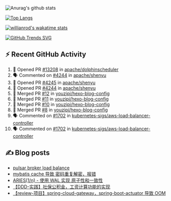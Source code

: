 ![Anurag's github stats](https://github-readme-stats.vercel.app/api?username=youzipi&show_icons=true)

[![Top Langs](https://github-readme-stats.vercel.app/api/top-langs/?username=youzipi&layout=compact)](https://github.com/anuraghazra/github-readme-stats)


[![willianrod's wakatime stats](https://github-readme-stats.vercel.app/api/wakatime?username=9dcf831f-e1e7-463e-822a-9241740bc1a1&layout=compact&langs_count=10)](https://github.com/anuraghazra/github-readme-stats)

[![GitHub Trends SVG](https://api.githubtrends.io/user/svg/youzipi/repos?time_range=one_year&loc_metric=changed&theme=classic)](https://githubtrends.io)

## ⚡ Recent GitHub Activity
<!--START_SECTION:activity-->
1. 💪 Opened PR [#13208](https://github.com/apache/dolphinscheduler/pull/13208) in [apache/dolphinscheduler](https://github.com/apache/dolphinscheduler)
2. 🗣 Commented on [#4244](https://github.com/apache/shenyu/issues/4244) in [apache/shenyu](https://github.com/apache/shenyu)
3. 💪 Opened PR [#4245](https://github.com/apache/shenyu/pull/4245) in [apache/shenyu](https://github.com/apache/shenyu)
4. 💪 Opened PR [#4244](https://github.com/apache/shenyu/pull/4244) in [apache/shenyu](https://github.com/apache/shenyu)
5. 🎉 Merged PR [#12](https://github.com/youzipi/hexo-blog-config/pull/12) in [youzipi/hexo-blog-config](https://github.com/youzipi/hexo-blog-config)
6. 🎉 Merged PR [#11](https://github.com/youzipi/hexo-blog-config/pull/11) in [youzipi/hexo-blog-config](https://github.com/youzipi/hexo-blog-config)
7. 🎉 Merged PR [#10](https://github.com/youzipi/hexo-blog-config/pull/10) in [youzipi/hexo-blog-config](https://github.com/youzipi/hexo-blog-config)
8. 🎉 Merged PR [#8](https://github.com/youzipi/hexo-blog-config/pull/8) in [youzipi/hexo-blog-config](https://github.com/youzipi/hexo-blog-config)
9. 🗣 Commented on [#1702](https://github.com/kubernetes-sigs/aws-load-balancer-controller/issues/1702) in [kubernetes-sigs/aws-load-balancer-controller](https://github.com/kubernetes-sigs/aws-load-balancer-controller)
10. 🗣 Commented on [#1702](https://github.com/kubernetes-sigs/aws-load-balancer-controller/issues/1702) in [kubernetes-sigs/aws-load-balancer-controller](https://github.com/kubernetes-sigs/aws-load-balancer-controller)
<!--END_SECTION:activity-->

## ✍️ Blog posts
<!-- BLOG-POST-LIST:START -->
- [pulsar broker load balance](http://youzipi.org/blog/2022/broker-load-balance/)
- [mybatis cache 导致 密码重复解密，报错](http://youzipi.org/blog/2022/202208_mybatis_cache/)
- [ARIES&lpar;1/n&rpar; - 使用 WAL 实现 原子性和一致性](http://youzipi.org/blog/2021/aries-1/)
- [【DDD-实践】社保公积金，工资计算功能的实现](http://youzipi.org/blog/2019/ddd-in-salary-calculation/)
- [【review-项目】spring-cloud-gateway，spring-boot-actuator 导致 OOM](http://youzipi.org/blog/2019/spring-boot-actuator-oom/)
<!-- BLOG-POST-LIST:END -->
